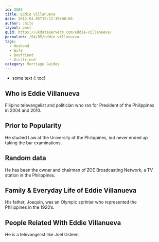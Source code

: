 ```yaml
---
id: 2584
title: Eddie Villanueva
date: 2012-04-05T19:12:35+00:00
author: chito
layout: post
guid: https://ukdataservers.com/eddie-villanueva/
permalink: /04/05/eddie-villanueva
tags:
  - Husband
  - Wife
  - Boyfriend
  - Girlfriend
category: Marriage Guides
---
```


* some text
{: toc}


## Who is  Eddie Villanueva
                  
                  
                  
Filipino televangelist and politician who ran for President of the Philippines in 2004 and 2010.
                  
                
                
                
## Prior to Popularity 
                  
                  
                  
He studied Law at the University of the Philippines, but never ended up taking the bar examinations.
                  
                
                
                
## Random data 
                  
                  
                  
He has been the owner and chairman of ZOE Broadcasting Network, a TV station in the Philippines.
                  
                
                
                
## Family & Everyday Life of Eddie Villanueva
                  
                  
                  
His father, Joaquin, was an Olympic sprinter who represented the Philippines in the 1920&#8217;s.
                  
                
                
                
## People Related With  Eddie Villanueva
                  
                  
                  
He is a televangelist like Joel Osteen.
                  
                
              
            
          
          
          
    
    
  
